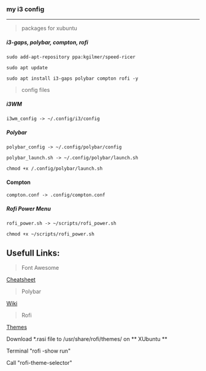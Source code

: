 ### my i3 config
---
> packages for xubuntu

##### i3-gaps, polybar, compton, rofi

``` apt
sudo add-apt-repository ppa:kgilmer/speed-ricer
```

```apt
sudo apt update
```

```apt
sudo apt install i3-gaps polybar compton rofi -y
```


> config files

##### i3WM
`i3wm_config -> ~/.config/i3/config`

##### Polybar
`polybar_config -> ~/.config/polybar/config`

`polybar_launch.sh -> ~/.config/polybar/launch.sh`

`chmod +x /.config/polybar/launch.sh`

#### Compton
`compton.conf -> .config/compton.conf`

##### Rofi Power Menu
`rofi_power.sh -> ~/scripts/rofi_power.sh`

`chmod +x ~/scripts/rofi_power.sh`

Usefull Links:
---
> Font Awesome

[Cheatsheet](https://fontawesome.com/cheatsheet)

> Polybar

[Wiki](https://github.com/polybar/polybar/wiki)

> Rofi

[Themes](https://github.com/davatorium/rofi-themes)

Download *.rasi file to /usr/share/rofi/themes/ on ** XUbuntu **

Terminal "rofi -show run"

Call "rofi-theme-selector"